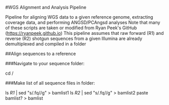 #WGS Alignment and Analysis Pipeline
  
Pipeline for aligning WGS data to a given reference genome, extracting coverage data, and performing ANGSD/PCAngsd analyses
Note that many of these scripts are taken or modified from Ryan Peek's GitHub (https://ryanpeek.github.io)
This pipeline assumes that raw forward (R1) and reverse (R2) shotgun sequences from a given Illumina are already demultiplexed and compiled in a folder

##Align sequences to a reference

###Navigate to your sequence folder: 

cd /<sequencefolder>

###Make list of all sequence files in folder:

ls *R1* | sed "s/\.fq//g" > bamlist1
ls *R2* | sed "s/\.fq//g" > bamlist2
paste bamlist? > bamlist
